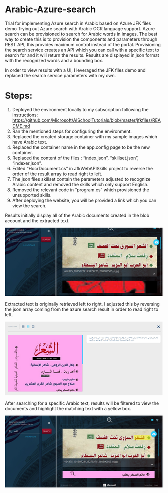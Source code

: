 # Arabic-Azure-search
Trial for implementing Azure search in Arabic based on Azure JFK files demo
Trying out Azure search with Arabic OCR language support. 
Azure search can be provisioned to search for Arabic words in images. The best way to create this is to provision the components and parameters through REST API, this provides maximum control instead of the portal. 
Provisioning the search service creates an API which you can call with a specific text to search for and it will return the results. Results are displayed in json format with the recognized words and a bounding box. 

In order to view results with a UI, I leveraged the JFK files demo and replaced the search service parameters with my own. 

# Steps:
1. Deployed the environment locally to my subscription following the instructions:
            https://github.com/Microsoft/AISchoolTutorials/blob/master/jfkfiles/README.md
2. Ran the mentioned steps for configuring the environment.
3. Replaced the created storage container with my sample images which have Arabic text.
4. Replaced the container name in the app.config page to be the new container.
5. Replaced the content of the files : “index.json”, “skillset.json”, “indexer.json”.
6. Edited “HocrDocument.cs” in JfkWebAPISkills project to reverse the order of the result array to read right to left.
7. The json files skillset contain the parameters adjusted to recognize Arabic content and removed the skills which only support English.
8. Removed the relevant code in “program.cs” which provisioned the unsupported skills.
9. After deploying the website, you will be provided a link which you can view the search.

Results initially display all of the Arabic documents created in the blob account and the extracted text. 
 
 ![start](images/1.png)

Extracted text is originally retrieved left to right, I adjusted this by reversing the json array coming from the azure search result in order to read right to left. 

 ![extracted](images/2.png)

After searching for a specific Arabic text, results will be filtered to view the documents and highlight the matching text with a yellow box. 

 ![results](images/3.png)

